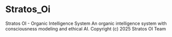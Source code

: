 # Stratos_Oi
 Stratos OI - Organic Intelligence System  An organic intelligence system with consciousness modeling and ethical AI.  Copyright (c) 2025 Stratos OI Team
